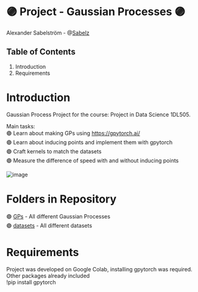 # :purple_circle: Project - Gaussian Processes :purple_circle:

Alexander Sabelström - @[Sabelz](https://github.com/Sabelz)

## Table of Contents
1. Introduction
2. Requirements

# Introduction
Gaussian Process Project for the course: Project in Data Science 1DL505. 
  
Main tasks:   
:purple_circle: Learn about making GPs using https://gpytorch.ai/  
:purple_circle: Learn about inducing points and implement them with gpytorch  
:purple_circle: Craft kernels to match the datasets  
:purple_circle: Measure the difference of speed with and without inducing points  

![image](https://github.com/Sabelz/Project18/assets/61190192/87953f94-f1a8-4876-80af-f0056dad98a3)

# Folders in Repository  
:purple_circle: [GPs](./GPs) - All different Gaussian Processes  
:purple_circle: [datasets](./datasets) - All different datasets

# Requirements
Project was developed on Google Colab, installing gpytorch was required. Other packages already included<br />
!pip install gpytorch  


